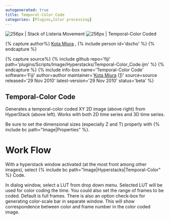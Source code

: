 ```yaml
---
autogenerated: true
title: Temporal-Color Code
categories: [Plugins,Color processing]
---
```


![ 256px \| Stack of Listeria Movement ](/media/k-listeria-animated.gif "fig: 256px | Stack of Listeria Movement ") ![ 256px \| Temporal-Color Coded](/media/k-temporal-color-coded-listeria.png "fig: 256px | Temporal-Color Coded")


{% capture author%}
 [Kota Miura](http://cmci.embl.de) , {% include person id='dscho' %}
{% endcapture %}

{% capture source%}
{% include github repo='fiji' path='plugins/Scripts/Image/Hyperstacks/Temporal-Color_Code.ijm' %}
{% endcapture %}
{% include info-box name='Temporal-Color Code'
software='Fiji'
author=author maintainer='[Kota Miura](http://cmci.embl.de) ([1](mailto:miura@embl.de))'
source=source released='29 Nov 2010'
latest-version='29 Nov 2010'
status='beta'
%}



## Temporal-Color Code

Generates a temporal-color coded XY 2D image (above right) from HyperStack (above left). Works with both 2D time series and 3D time series.

Be sure to set the dimensional sizes (especially Z and T) properly with {% include bc path="Image|Properties" %}.

# Work Flow

With a hyperstack window activated (at the most front among other images), select {% include bc path="Image|Hyperstacks|Temporal-Color" %} Code.

In dialog window, select a LUT from drop down menu. Selected LUT will be used for color coding the time. You could also set the range of frames to be coded. Default is full frames. There is also an option check-box for generating color-scale bar in separate window. This will show correspondence between color and frame number in the color coded image.

 
